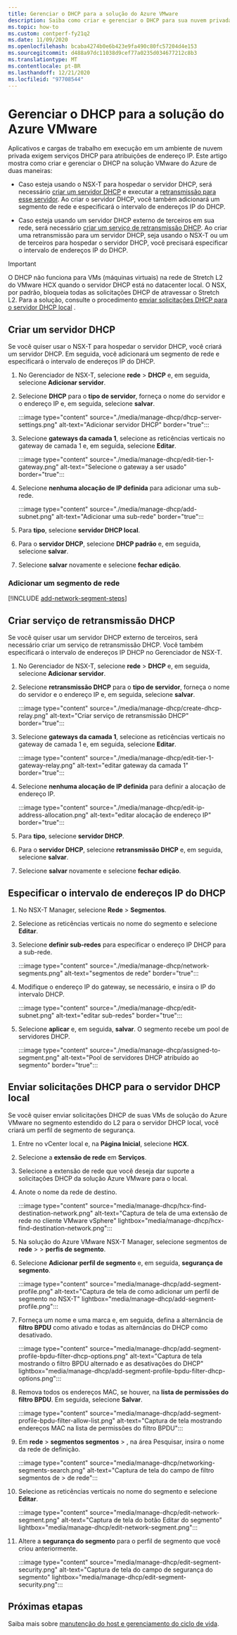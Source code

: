 ```yaml
---
title: Gerenciar o DHCP para a solução do Azure VMware
description: Saiba como criar e gerenciar o DHCP para sua nuvem privada da solução Azure VMware.
ms.topic: how-to
ms.custom: contperf-fy21q2
ms.date: 11/09/2020
ms.openlocfilehash: bcaba4274b0e6b423e9fa490c80fc57204d4e153
ms.sourcegitcommit: d488a97dc11038d9cef77a0235d034677212c8b3
ms.translationtype: MT
ms.contentlocale: pt-BR
ms.lasthandoff: 12/21/2020
ms.locfileid: "97708544"
---
```

# <a name="manage-dhcp-for-azure-vmware-solution"></a>Gerenciar o DHCP para a solução do Azure VMware

Aplicativos e cargas de trabalho em execução em um ambiente de nuvem privada exigem serviços DHCP para atribuições de endereço IP.  Este artigo mostra como criar e gerenciar o DHCP na solução VMware do Azure de duas maneiras:

- Caso esteja usando o NSX-T para hospedar o servidor DHCP, será necessário [criar um servidor DHCP](#create-a-dhcp-server) e executar a [retransmissão para esse servidor](#create-dhcp-relay-service). Ao criar o servidor DHCP, você também adicionará um segmento de rede e especificará o intervalo de endereços IP do DHCP.   

- Caso esteja usando um servidor DHCP externo de terceiros em sua rede, será necessário [criar um serviço de retransmissão DHCP](#create-dhcp-relay-service). Ao criar uma retransmissão para um servidor DHCP, seja usando o NSX-T ou um de terceiros para hospedar o servidor DHCP, você precisará especificar o intervalo de endereços IP do DHCP.

>[!IMPORTANT]
>O DHCP não funciona para VMs (máquinas virtuais) na rede de Stretch L2 do VMware HCX quando o servidor DHCP está no datacenter local.  O NSX, por padrão, bloqueia todas as solicitações DHCP de atravessar o Stretch L2. Para a solução, consulte o procedimento [enviar solicitações DHCP para o servidor DHCP local](#send-dhcp-requests-to-the-on-premises-dhcp-server) .


## <a name="create-a-dhcp-server"></a>Criar um servidor DHCP

Se você quiser usar o NSX-T para hospedar o servidor DHCP, você criará um servidor DHCP. Em seguida, você adicionará um segmento de rede e especificará o intervalo de endereços IP do DHCP.

1. No Gerenciador de NSX-T, selecione **rede**  >  **DHCP** e, em seguida, selecione **Adicionar servidor**.

1. Selecione **DHCP** para o **tipo de servidor**, forneça o nome do servidor e o endereço IP e, em seguida, selecione **salvar**.

   :::image type="content" source="./media/manage-dhcp/dhcp-server-settings.png" alt-text="Adicionar servidor DHCP" border="true":::

1. Selecione **gateways da camada 1**, selecione as reticências verticais no gateway de camada 1 e, em seguida, selecione **Editar**.

   :::image type="content" source="./media/manage-dhcp/edit-tier-1-gateway.png" alt-text="Selecione o gateway a ser usado" border="true":::

1. Selecione **nenhuma alocação de IP definida** para adicionar uma sub-rede.

   :::image type="content" source="./media/manage-dhcp/add-subnet.png" alt-text="Adicionar uma sub-rede" border="true":::

1. Para **tipo**, selecione **servidor DHCP local**. 
   
1. Para o **servidor DHCP**, selecione **DHCP padrão** e, em seguida, selecione **salvar**.

1. Selecione **salvar** novamente e selecione **fechar edição**.

### <a name="add-a-network-segment"></a>Adicionar um segmento de rede

[!INCLUDE [add-network-segment-steps](includes/add-network-segment-steps.md)]


## <a name="create-dhcp-relay-service"></a>Criar serviço de retransmissão DHCP

Se você quiser usar um servidor DHCP externo de terceiros, será necessário criar um serviço de retransmissão DHCP. Você também especificará o intervalo de endereços IP DHCP no Gerenciador de NSX-T. 

1. No Gerenciador de NSX-T, selecione **rede**  >  **DHCP** e, em seguida, selecione **Adicionar servidor**.

1. Selecione **retransmissão DHCP** para o **tipo de servidor**, forneça o nome do servidor e o endereço IP e, em seguida, selecione **salvar**.

   :::image type="content" source="./media/manage-dhcp/create-dhcp-relay.png" alt-text="Criar serviço de retransmissão DHCP" border="true":::

1. Selecione **gateways da camada 1**, selecione as reticências verticais no gateway de camada 1 e, em seguida, selecione **Editar**.

   :::image type="content" source="./media/manage-dhcp/edit-tier-1-gateway-relay.png" alt-text="editar gateway da camada 1" border="true":::

1. Selecione **nenhuma alocação de IP definida** para definir a alocação de endereço IP.

   :::image type="content" source="./media/manage-dhcp/edit-ip-address-allocation.png" alt-text="editar alocação de endereço IP" border="true":::

1. Para **tipo**, selecione **servidor DHCP**. 
   
1. Para o **servidor DHCP**, selecione **retransmissão DHCP** e, em seguida, selecione **salvar**.

1. Selecione **salvar** novamente e selecione **fechar edição**.


## <a name="specify-the-dhcp-ip-address-range"></a>Especificar o intervalo de endereços IP do DHCP

1. No NSX-T Manager, selecione **Rede** > **Segmentos**. 
   
1. Selecione as reticências verticais no nome do segmento e selecione **Editar**.
   
1. Selecione **definir sub-redes** para especificar o endereço IP DHCP para a sub-rede. 
   
   :::image type="content" source="./media/manage-dhcp/network-segments.png" alt-text="segmentos de rede" border="true":::
      
1. Modifique o endereço IP do gateway, se necessário, e insira o IP do intervalo DHCP. 
      
   :::image type="content" source="./media/manage-dhcp/edit-subnet.png" alt-text="editar sub-redes" border="true":::
      
1. Selecione **aplicar** e, em seguida, **salvar**. O segmento recebe um pool de servidores DHCP.
      
   :::image type="content" source="./media/manage-dhcp/assigned-to-segment.png" alt-text="Pool de servidores DHCP atribuído ao segmento" border="true":::


## <a name="send-dhcp-requests-to-the-on-premises-dhcp-server"></a>Enviar solicitações DHCP para o servidor DHCP local

Se você quiser enviar solicitações DHCP de suas VMs de solução do Azure VMware no segmento estendido do L2 para o servidor DHCP local, você criará um perfil de segmento de segurança. 

1. Entre no vCenter local e, na **Página Inicial**, selecione **HCX**.

1. Selecione a **extensão de rede** em **Serviços**.

1. Selecione a extensão de rede que você deseja dar suporte a solicitações DHCP da solução Azure VMware para o local. 

1. Anote o nome da rede de destino.  

   :::image type="content" source="media/manage-dhcp/hcx-find-destination-network.png" alt-text="Captura de tela de uma extensão de rede no cliente VMware vSphere" lightbox="media/manage-dhcp/hcx-find-destination-network.png":::

1. Na solução do Azure VMware NSX-T Manager, selecione segmentos de **rede**  >    >  **perfis de segmento**. 

1. Selecione **Adicionar perfil de segmento** e, em seguida, **segurança de segmento**.

   :::image type="content" source="media/manage-dhcp/add-segment-profile.png" alt-text="Captura de tela de como adicionar um perfil de segmento no NSX-T" lightbox="media/manage-dhcp/add-segment-profile.png":::

1. Forneça um nome e uma marca e, em seguida, defina a alternância de **filtro BPDU** como ativado e todas as alternâncias do DHCP como desativado.

   :::image type="content" source="media/manage-dhcp/add-segment-profile-bpdu-filter-dhcp-options.png" alt-text="Captura de tela mostrando o filtro BPDU alternado e as desativações do DHCP" lightbox="media/manage-dhcp/add-segment-profile-bpdu-filter-dhcp-options.png":::

1. Remova todos os endereços MAC, se houver, na **lista de permissões do filtro BPDU**.  Em seguida, selecione **Salvar**.

   :::image type="content" source="media/manage-dhcp/add-segment-profile-bpdu-filter-allow-list.png" alt-text="Captura de tela mostrando endereços MAC na lista de permissões do filtro BPDU":::

1. Em **rede**  >  **segmentos segmentos**  >  , na área Pesquisar, insira o nome da rede de definição.

   :::image type="content" source="media/manage-dhcp/networking-segments-search.png" alt-text="Captura de tela do campo de filtro segmentos de > de rede":::

1. Selecione as reticências verticais no nome do segmento e selecione **Editar**.

   :::image type="content" source="media/manage-dhcp/edit-network-segment.png" alt-text="Captura de tela do botão Editar do segmento" lightbox="media/manage-dhcp/edit-network-segment.png":::

1. Altere a **segurança do segmento** para o perfil de segmento que você criou anteriormente.

   :::image type="content" source="media/manage-dhcp/edit-segment-security.png" alt-text="Captura de tela do campo de segurança do segmento" lightbox="media/manage-dhcp/edit-segment-security.png":::

## <a name="next-steps"></a>Próximas etapas

Saiba mais sobre [manutenção do host e gerenciamento do ciclo de vida](concepts-private-clouds-clusters.md#host-maintenance-and-lifecycle-management).